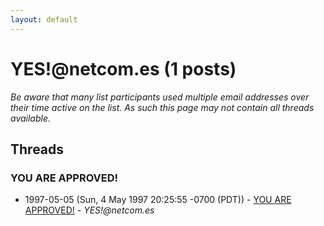 ```yaml
---
layout: default
---
```


# YES!@netcom.es (1 posts)

_Be aware that many list participants used multiple email addresses over their time active on the list. As such this page may not contain all threads available._

## Threads

### YOU ARE APPROVED!
+ 1997-05-05 (Sun, 4 May 1997 20:25:55 -0700 (PDT)) - [YOU ARE APPROVED!](/archive/1997/05/ab60b4b2f77ac4e281e06dfe1e0686613b938e1c54016c68002dcdb6957cd766) - _YES!@netcom.es_

